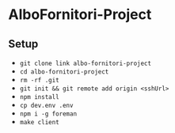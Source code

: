 # AlboFornitori-Project

## Setup

- `git clone link albo-fornitori-project`
- `cd albo-fornitori-project`
- `rm -rf .git`
- `git init && git remote add origin <sshUrl>`
- `npm install`
- `cp dev.env .env`
- `npm i -g foreman` 
- `make client`
